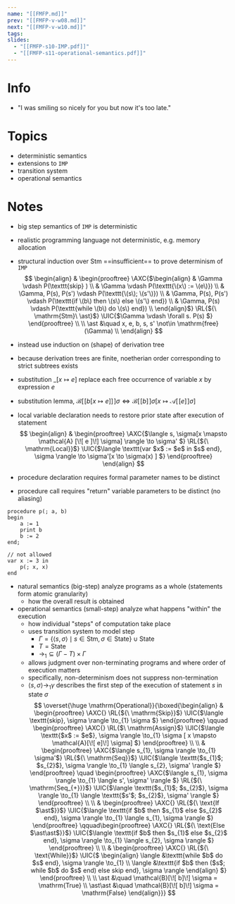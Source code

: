 ```yaml
---
name: "[[FMFP.md]]"
prev: "[[FMFP-v-w08.md]]"
next: "[[FMFP-v-w10.md]]"
tags:
slides:
  - "[[FMFP-s10-IMP.pdf]]"
  - "[[FMFP-s11-operational-semantics.pdf]]"
---
```



# Info
- "I was smiling so nicely for you but now it's too late."

# Topics
- deterministic semantics
- extensions to `IMP`
- transition system
- operational semantics


# Notes
- big step semantics of `IMP` is deterministic
- realistic programming language not deterministic, e.g. memory allocation
- structural induction over $\mathsf{Stm}$ ==insufficient== to prove determinism of `IMP`
$$
\begin{align}
&
\begin{prooftree}
\AXC{$\begin{align} & \Gamma \vdash P(\texttt{skip} ) \\ & \Gamma \vdash P(\texttt{\(x\) := \(e\)}) \\ & \Gamma, P(s), P(s') \vdash P(\texttt{\(s\); \(s'\)}) \\ & \Gamma, P(s), P(s') \vdash P(\texttt{if \(b\) then \(s\) else \(s'\) end}) \\ & \Gamma, P(s) \vdash P(\texttt{while \(b\) do \(s\) end}) \\ \end{align}$}
\RL{${\ \mathrm{Stm}\ \ast}$}
\UIC{$\Gamma \vdash \forall s. P(s) $}
\end{prooftree}
\\ \\
\ast &\quad x, e, b, s, s' \not\in \mathrm{free}(\Gamma) \\
\end{align}
$$
- instead use induction on (shape) of derivation tree
- because derivation trees are finite, noetherian order corresponding to strict subtrees exists
- substitution $\_[x \mapsto e]$ replace each free occurrence of variable $x$ by expression $e$
- substitution lemma, $\mathcal{B}[\![b[x\mapsto e]]\!]\sigma \iff \mathcal{B}[\![b]\!]\sigma[x \mapsto \mathcal{A}[\![e]\!]\sigma]$

- local variable declaration needs to restore prior state after execution of statement
$$
\begin{align}
&
\begin{prooftree}
\AXC{$\langle s, \sigma[x \mapsto \mathcal{A} [\![ e ]\!]  \sigma] \rangle \to \sigma' $}
\RL{${\ \mathrm{Local}}$}
\UIC{$\langle \texttt{var $x$ := $e$ in $s$ end}, \sigma  \rangle \to \sigma'[x \to \sigma(x) ] $}
\end{prooftree}
\end{align}
$$
- procedure declaration requires formal parameter names to be distinct
- procedure call requires "return" variable parameters to be distinct (no aliasing)
```IMP
procedure p(; a, b)
begin
    a := 1
    print b
    b := 2
end;

// not allowed
var x := 3 in
    p(; x, x)
end
```

- natural semantics (big-step) analyze programs as a whole (statements form atomic granularity)
    - how the overall result is obtained
- operational semantics (small-step) analyze what happens "within" the execution
    - how individual "steps" of computation take place
    - uses transition system to model step
        - $\Gamma = \{ \langle s, \sigma \rangle \mid s \in \mathsf{Stm}, \sigma \in \mathsf{State} \} \cup \mathsf{State}$
        - $T = \mathsf{State}$
        - $\mathrel{\to_{1}} \subseteq (\Gamma - T) \times \Gamma$
    - allows judgment over non-terminating programs and where order of execution matters
    - specifically, non-determinism does not suppress non-termination
    - $\langle s, \sigma \rangle \to_{1} \gamma$ describes the first step of the execution of statement $s$ in state $\sigma$
$$
\overset{\huge \mathrm{Operational}}{\boxed{\begin{align}
&
\begin{prooftree}
\AXC{}
\RL{${\ \mathrm{Skip}}$}
\UIC{$\langle \texttt{skip}, \sigma  \rangle \to_{1} \sigma $}
\end{prooftree}
\qquad \begin{prooftree}
\AXC{}
\RL{$\ \mathrm{Assign}$}
\UIC{$\langle \texttt{$x$ := $e$}, \sigma  \rangle \to_{1} \sigma [ x \mapsto \mathcal{A}[\![ e]\!]  \sigma] $}
\end{prooftree}
\\ \\
&
\begin{prooftree}
\AXC{$\langle s_{1}, \sigma \rangle \to_{1} \sigma'$}
\RL{${\ \mathrm{Seq}}$}
\UIC{$\langle \texttt{$s_{1}$; $s_{2}$}, \sigma \rangle \to_{1} \langle s_{2}, \sigma' \rangle $}
\end{prooftree}
\quad \begin{prooftree}
\AXC{$\langle s_{1}, \sigma \rangle \to_{1} \langle s', \sigma' \rangle $}
\RL{${\ \mathrm{Seq_{+}}}$}
\UIC{$\langle \texttt{$s_{1}$; $s_{2}$}, \sigma \rangle \to_{1} \langle \texttt{$s'$; $s_{2}$}, \sigma' \rangle $}
\end{prooftree}
\\ \\
&
\begin{prooftree}
\AXC{}
\RL{${\ \text{If $\ast$}}$}
\UIC{$\langle \texttt{if $b$ then $s_{1}$ else $s_{2}$ end}, \sigma \rangle \to_{1} \langle s_{1}, \sigma \rangle $}
\end{prooftree}
\qquad\begin{prooftree}
\AXC{}
\RL{${\ \text{Else $\ast\ast$}}$}
\UIC{$\langle \texttt{if $b$ then $s_{1}$ else $s_{2}$ end}, \sigma \rangle \to_{1} \langle s_{2}, \sigma \rangle $}
\end{prooftree}
\\ \\
&
\begin{prooftree}
\AXC{}
\RL{${\ \text{While}}$}
\UIC{$ \begin{align}
\langle &\texttt{while $b$ do $s$ end}, \sigma \rangle \to_{1} \\
\langle &\texttt{if $b$ then ($s$; while $b$ do $s$ end) else skip end}, \sigma \rangle
\end{align} $}
\end{prooftree}
\\ \\
\ast &\quad \mathcal{B}[\![  b]\!] \sigma = \mathrm{True} \\
\ast\ast &\quad \mathcal{B}[\![  b]\!] \sigma = \mathrm{False}
\end{align}}}
$$
